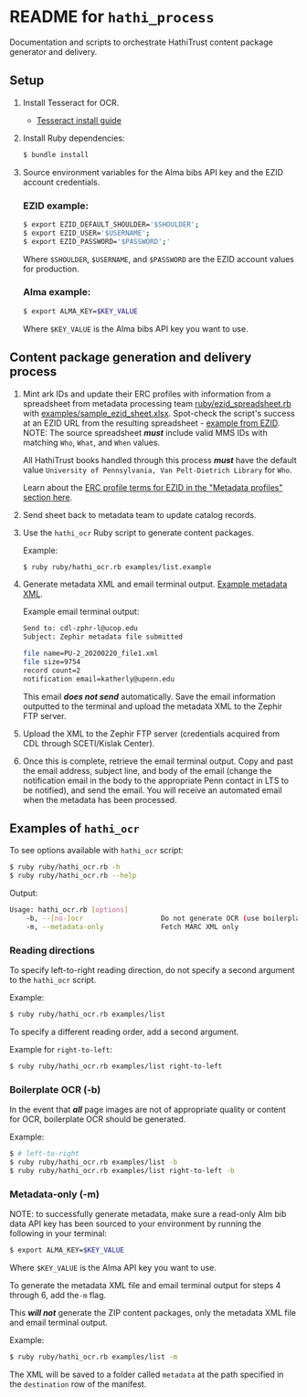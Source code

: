 # README for `hathi_process`

Documentation and scripts to orchestrate HathiTrust content package generator and delivery.

## Setup

1. Install Tesseract for OCR.
    * [Tesseract install guide](https://guides.library.illinois.edu/c.php?g=347520&p=4121425)

2. Install Ruby dependencies:
    
    ```bash
    $ bundle install
    ```

3. Source environment variables for the Alma bibs API key and the EZID account credentials.  

    ### EZID example:
    
    ```bash
    $ export EZID_DEFAULT_SHOULDER='$SHOULDER';
    $ export EZID_USER='$USERNAME';
    $ export EZID_PASSWORD='$PASSWORD';'
    ```
    
    Where `$SHOULDER`, `$USERNAME`, and `$PASSWORD` are the EZID account values for production.
    
    ### Alma example: 
    
    ```bash
    $ export ALMA_KEY=$KEY_VALUE
    ```
    
    Where `$KEY_VALUE` is the Alma bibs API key you want to use.
    

## Content package generation and delivery process

1. Mint ark IDs and update their ERC profiles with information from a spreadsheet from metadata processing team [ruby/ezid_spreadsheet.rb](ruby/ezid_spreadsheet.rb) with [examples/sample_ezid_sheet.xlsx](examples/sample_ezid.xlsx).  Spot-check the script's success at an EZID URL from the resulting spreadsheet - [example from EZID](https://ezid.cdlib.org/id/ark:/99999/fk4572r527).
    NOTE: The source spreadsheet ***must*** include valid MMS IDs with matching `Who`, `What`, and `When` values.  
    
    All HathiTrust books handled through this process ***must*** have the default value `University of Pennsylvania, Van Pelt-Dietrich Library` for `Who`.
    
    Learn about the [ERC profile terms for EZID in the "Metadata profiles" section here](https://ezid.cdlib.org/doc/apidoc.html).
    
2. Send sheet back to metadata team to update catalog records.

3. Use the `hathi_ocr` Ruby script to generate content packages.

    Example:
    
    ```bash
    $ ruby ruby/hathi_ocr.rb examples/list.example
    ```

4. Generate metadata XML and email terminal output.  [Example metadata XML](examples/PU-2_20200220_file1.xml).
      
    Example email terminal output:
      ```bash      
      Send to: cdl-zphr-l@ucop.edu
      Subject: Zephir metadata file submitted
      
      file name=PU-2_20200220_file1.xml
      file size=9754
      record count=2
      notification email=katherly@upenn.edu
      ```
      
      This email ***does not send*** automatically.      Save the email information outputted to the terminal and upload the metadata XML to the Zephir FTP server.
      
5. Upload the XML to the Zephir FTP server (credentials acquired from CDL through SCETI/Kislak Center).
 
6. Once this is complete, retrieve the email terminal output.  Copy and past the email address, subject line, and body of the email (change the notification email in the body to the appropriate Penn contact in LTS to be notified), and send the email.  You will receive an automated email when the metadata has been processed. 

## Examples of `hathi_ocr`

To see options available with `hathi_ocr` script:

```bash
$ ruby ruby/hathi_ocr.rb -h
$ ruby ruby/hathi_ocr.rb --help
```

Output:

```bash
Usage: hathi_ocr.rb [options]
    -b, --[no-]ocr                   Do not generate OCR (use boilerplate text)
    -m, --metadata-only              Fetch MARC XML only
```

### Reading directions

To specify left-to-right reading direction, do not specify a second argument to the `hathi_ocr` script.  

Example:

```bash
$ ruby ruby/hathi_ocr.rb examples/list
```

To specify a different reading order, add a second argument.  

Example for `right-to-left`:

```bash
$ ruby ruby/hathi_ocr.rb examples/list right-to-left 
```

### Boilerplate OCR (-b)

In the event that ***all*** page images are not of appropriate quality or content for OCR, boilerplate OCR should be generated.  

Example:

```bash
$ # left-to-right
$ ruby ruby/hathi_ocr.rb examples/list -b
$ ruby ruby/hathi_ocr.rb examples/list right-to-left -b
```

### Metadata-only (-m)

NOTE: to successfully generate metadata, make sure a read-only Alm bib data API key has been sourced to your environment by running the following in your terminal:

```bash
$ export ALMA_KEY=$KEY_VALUE
```

Where `$KEY_VALUE` is the Alma API key you want to use.

To generate the metadata XML file and email terminal output for steps 4 through 6, add the`-m` flag.  

This ***will not*** generate the ZIP content packages, only the metadata XML file and email terminal output.

Example:

```bash
$ ruby ruby/hathi_ocr.rb examples/list -m
```

The XML will be saved to a folder called `metadata` at the path specified in the `destination` row of the manifest.